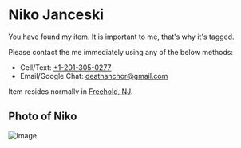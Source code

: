 # Niko Janceski

You have found my item. It is important to me, that's why it's tagged.

Please contact the me immediately using any of the below methods:

- Cell/Text: [+1-201-305-0277](tel:+1-201-305-0277)
- Email/Google Chat: [deathanchor@gmail.com](deathanchor@gmail.com)

Item resides normally in [Freehold, NJ](https://www.google.com/maps/@40.2619899,-74.2394124,17.45z).

## Photo of Niko
![Image](https://avatars.githubusercontent.com/u/75376693?v=4)
